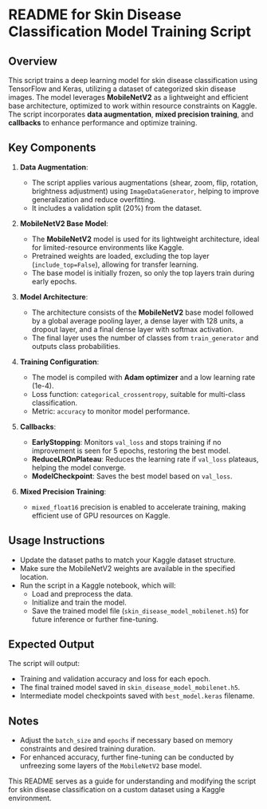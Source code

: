 # README for Skin Disease Classification Model Training Script

## Overview
This script trains a deep learning model for skin disease classification using TensorFlow and Keras, utilizing a dataset of categorized skin disease images. The model leverages **MobileNetV2** as a lightweight and efficient base architecture, optimized to work within resource constraints on Kaggle. The script incorporates **data augmentation**, **mixed precision training**, and **callbacks** to enhance performance and optimize training.

## Key Components

1. **Data Augmentation**: 
   - The script applies various augmentations (shear, zoom, flip, rotation, brightness adjustment) using `ImageDataGenerator`, helping to improve generalization and reduce overfitting.
   - It includes a validation split (20%) from the dataset.

2. **MobileNetV2 Base Model**:
   - The **MobileNetV2** model is used for its lightweight architecture, ideal for limited-resource environments like Kaggle.
   - Pretrained weights are loaded, excluding the top layer (`include_top=False`), allowing for transfer learning.
   - The base model is initially frozen, so only the top layers train during early epochs.

3. **Model Architecture**:
   - The architecture consists of the **MobileNetV2** base model followed by a global average pooling layer, a dense layer with 128 units, a dropout layer, and a final dense layer with softmax activation.
   - The final layer uses the number of classes from `train_generator` and outputs class probabilities.

4. **Training Configuration**:
   - The model is compiled with **Adam optimizer** and a low learning rate (1e-4).
   - Loss function: `categorical_crossentropy`, suitable for multi-class classification.
   - Metric: `accuracy` to monitor model performance.

5. **Callbacks**:
   - **EarlyStopping**: Monitors `val_loss` and stops training if no improvement is seen for 5 epochs, restoring the best model.
   - **ReduceLROnPlateau**: Reduces the learning rate if `val_loss` plateaus, helping the model converge.
   - **ModelCheckpoint**: Saves the best model based on `val_loss`.

6. **Mixed Precision Training**:
   - `mixed_float16` precision is enabled to accelerate training, making efficient use of GPU resources on Kaggle.

## Usage Instructions

- Update the dataset paths to match your Kaggle dataset structure.
- Make sure the MobileNetV2 weights are available in the specified location.
- Run the script in a Kaggle notebook, which will:
  - Load and preprocess the data.
  - Initialize and train the model.
  - Save the trained model file (`skin_disease_model_mobilenet.h5`) for future inference or further fine-tuning.

## Expected Output

The script will output:
- Training and validation accuracy and loss for each epoch.
- The final trained model saved in `skin_disease_model_mobilenet.h5`.
- Intermediate model checkpoints saved with `best_model.keras` filename.

## Notes

- Adjust the `batch_size` and `epochs` if necessary based on memory constraints and desired training duration.
- For enhanced accuracy, further fine-tuning can be conducted by unfreezing some layers of the `MobileNetV2` base model.

This README serves as a guide for understanding and modifying the script for skin disease classification on a custom dataset using a Kaggle environment.
